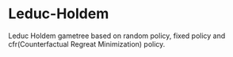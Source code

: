 # Leduc-Holdem
Leduc Holdem gametree based on random policy, fixed policy and cfr(Counterfactual Regreat Minimization) policy.

